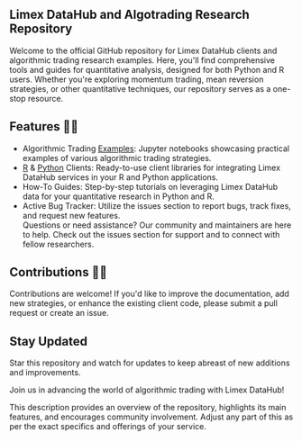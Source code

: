 
## Limex DataHub and Algotrading Research Repository

Welcome to the official GitHub repository for Limex DataHub clients and algorithmic trading research examples. Here, you'll find comprehensive tools and guides for quantitative analysis, designed for both Python and R users. Whether you're exploring momentum trading, mean reversion strategies, or other quantitative techniques, our repository serves as a one-stop resource.

## Features  👩‍💻

 - Algorithmic Trading [Examples](https://github.com/Limex-com/AlgoTrading): Jupyter notebooks showcasing practical examples of various algorithmic trading strategies.
 - [R](https://github.com/Limex-com/limexhub-r) & [Python](https://github.com/Limex-com/limexhub-python)  Clients: Ready-to-use client libraries for integrating Limex DataHub services in your R and Python applications.
 - How-To Guides: Step-by-step tutorials on leveraging Limex DataHub data for your quantitative research in Python and R.
 - Active Bug Tracker: Utilize the issues section to report bugs, track fixes, and request new features.   
Questions or need assistance? Our community and maintainers are here to help. Check out the issues section for support and to connect with fellow researchers.

## Contributions 🙋‍♀️

Contributions are welcome! If you'd like to improve the documentation, add new strategies, or enhance the existing client code, please submit a pull request or create an issue.

## Stay Updated

Star this repository and watch for updates to keep abreast of new additions and improvements.

Join us in advancing the world of algorithmic trading with Limex DataHub!

This description provides an overview of the repository, highlights its main features, and encourages community involvement. Adjust any part of this as per the exact specifics and offerings of your service.



<!--

**Here are some ideas to get you started:**

🙋‍♀️ A short introduction - what is your organization all about?
🌈 Contribution guidelines - how can the community get involved?
👩‍💻 Useful resources - where can the community find your docs? Is there anything else the community should know?
🍿 Fun facts - what does your team eat for breakfast?
🧙 Remember, you can do mighty things with the power of [Markdown](https://docs.github.com/github/writing-on-github/getting-started-with-writing-and-formatting-on-github/basic-writing-and-formatting-syntax)
-->

